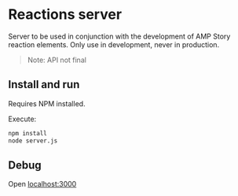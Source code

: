 # Reactions server

Server to be used in conjunction with the development of AMP Story reaction elements.
Only use in development, never in production.

> Note: API not final

## Install and run

Requires NPM installed.

Execute:

```bash
npm install
node server.js
```

## Debug

Open [localhost:3000](http://localhost:3000)